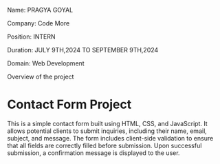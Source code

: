 Name: PRAGYA GOYAL

Company: Code More

Position: INTERN

Duration: JULY 9TH,2024 TO SEPTEMBER 9TH,2024

Domain: Web Development

Overview of the project

# Contact Form Project

This is a simple contact form built using HTML, CSS, and JavaScript. It allows potential clients to submit inquiries, including their name, email, subject, and message. The form includes client-side validation to ensure that all fields are correctly filled before submission. Upon successful submission, a confirmation message is displayed to the user.
